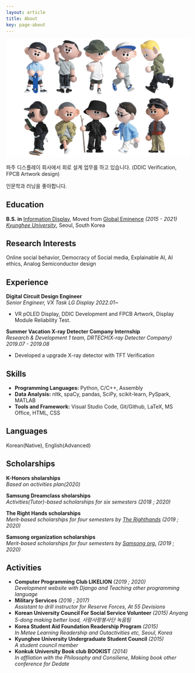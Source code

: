 ```yaml
---
layout: article
title: About
key: page-about
---
```


![welcome](assets/images/welcome.png)

파주 디스플레이 회사에서 회로 설계 업무를 하고 있습니다. (DDIC Verification, FPCB Artwork design) <br>

인문학과 러닝을 좋아합니다. 

## Education
**B.S. in** [Information Display](https://display.khu.ac.kr/display/user/contents/view.do?menuNo=3500007), Moved from [Global Eminence](http://globaleminence.khu.ac.kr/) _(2015 - 2021)_ <br/>
[*Kyunghee University*](https://www.khu.ac.kr/eng/main/index.do), Seoul, South Korea


## Research Interests
Online social behavior, Democracy of Social media, Explainable AI, AI ethics, Analog Semiconductor design


## Experience
**Digital Circuit Design Engineer** <br/>
*Senior Engineer, VX Task LG Display 2022.01~*
  - VR pOLED Display, DDIC Development and FPCB Artwork, Display Module Reliability Test. 

**Summer Vacation X-ray Detecter Company Internship** <br/>
*Research & Development 1 team, DRTECH(X-ray Detecter Company) 2019.07 - 2019.08*
  - Developed a upgrade X-ray detector with TFT Verification
 
## Skills

- **Programming Languages:** Python, C/C++, Assembly
- **Data Analysis:** nltk, spaCy, pandas, SciPy, scikit-learn, PySpark, MATLAB
- **Tools and Framework:** Visual Studio Code, Git/Github, LaTeX, MS Office, HTML, CSS

## Languages

Korean(Native), English(Advanced)


## Scholarships
**K-Honors sholarships**<br/>
_Based on activities plan(2020)_

**Samsung Dreamclass sholarships**<br/>
_Activities(Tutor)-based scholarships for six semesters (2018 ; 2020)_

**The Right Hands scholarships**<br/>
_Merit-based scholarships for four semesters by [The Righthands](http://www.therighthands.or.kr/) (2019 ; 2020)_

**Samsong organization scholarships**<br/>
_Merit-based scholarships for four semesters by [Samsong org.](http://www.samsong.org/info2.htm) (2019 ; 2020)_

## Activities

- **Computer Programming Club LIKELION** _(2019 ; 2020)_ <br/>
    _Development website with Django and Teaching other programming language_
- **Military Services** _(2016 ; 2017)_ <br/>
    _Assistant to drill instructor for Reserve Forces, At 55 Devisions_
- **Korean University Council For Social Service Volunteer** _(2015)_
    _Anyang 5-dong making better load, 사람사랑봉사단 녹음팀_
- **Korea Student Aid Foundation Readership Program** _(2015)_ <br/>
    _In Metee Learning Readership and Outactivities etc, Seoul, Korea_
- **Kyunghee University Undergraduate Student Council** _(2015)_ <br/>
    _A student council member_
- **Konkuk University Book club BOOKIST** _(2014)_ <br/>
    _In affliation with the Philosophy and Consiliene, Making book other conference for Dedate_
